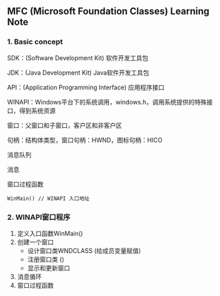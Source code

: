 ## MFC (Microsoft Foundation Classes) Learning Note

### 1. Basic concept

SDK：(Software Development Kit) 软件开发工具包

JDK：(Java Development Kit) Java软件开发工具包

API：(Application Programming Interface) 应用程序接口

WINAPI：Windows平台下的系统调用，windows.h，调用系统提供的特殊接口，得到系统资源

窗口：父窗口和子窗口，客户区和非客户区

句柄：结构体类型，窗口句柄：HWND，图标句柄：HICO

消息队列

消息

窗口过程函数

` WinMain() // WINAPI 入口地址 `

### 2. WINAPI窗口程序

1. 定义入口函数WinMain()
2. 创建一个窗口
    + 设计窗口类WNDCLASS (给成员变量赋值)
    + 注册窗口类 ()
    + 显示和更新窗口
3. 消息循环
4. 窗口过程函数
